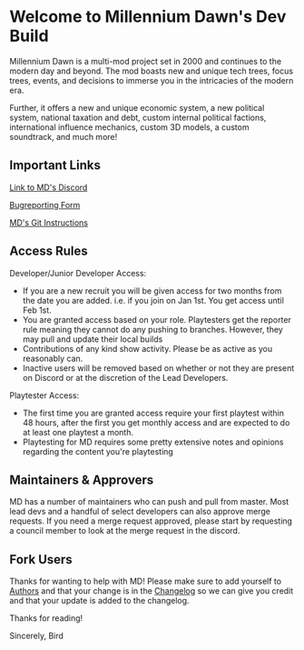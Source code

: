 # Welcome to Millennium Dawn's Dev Build

Millennium Dawn is a multi-mod project set in 2000 and continues to the modern day and beyond. The mod boasts new and unique tech trees, focus trees, events, and decisions to immerse you in the intricacies of the modern era.

Further, it offers a new and unique economic system, a new political system, national taxation and debt, custom internal political factions, international influence mechanics, custom 3D models, a custom soundtrack, and much more!

## Important Links

[Link to MD's Discord](http://discord.gg/millenniumdawn)

[Bugreporting Form](https://forms.gle/2zAWhggnYbTcmG1b6)

[MD's Git Instructions](https://docs.google.com/document/d/1V8DLowqEOSmlgazlHeC-hLZzLki5e6cWhQO_ZK6HVYs)

## Access Rules

Developer/Junior Developer Access:

- If you are a new recruit you will be given access for two months from the date you are added. i.e. if you join on Jan 1st. You get access until Feb 1st.
- You are granted access based on your role. Playtesters get the reporter rule meaning they cannot do any pushing to branches. However, they may pull and update their local builds
- Contributions of any kind show activity. Please be as active as you reasonably can.
- Inactive users will be removed based on whether or not they are present on Discord or at the discretion of the Lead Developers.

Playtester Access:

- The first time you are granted access require your first playtest within 48 hours, after the first you get monthly access and are expected to do at least one playtest a month.
- Playtesting for MD requires some pretty extensive notes and opinions regarding the content you're playtesting

## Maintainers & Approvers

MD has a number of maintainers who can push and pull from master. Most lead devs and a handful of select developers can also approve merge requests. If you need a merge request approved, please start by requesting a council member to look at the merge request in the discord.

## Fork Users

Thanks for wanting to help with MD! Please make sure to add yourself to [Authors](./AUTHORS.txt) and that your change is in the [Changelog](./Changelog.txt) so we can give you credit and that your update is added to the changelog.

Thanks for reading!

Sincerely, Bird
